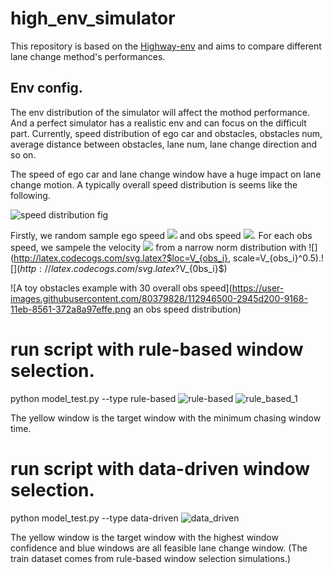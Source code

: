 # high_env_simulator
This repository is based on the [Highway-env](https://github.com/eleurent/highway-env) and aims to compare different lane change method's performances.

## Env config.
The env distribution of the simulator will affect the mothod performance. And a perfect simulator has a realistic env and can focus on the difficult part. 
Currently, speed distribution of ego car and obstacles, obstacles num, average distance between obstacles, lane num, lane change direction and so on.

The speed of ego car and lane change window have a huge impact on lane change motion. A typically overall speed distribution is seems like the following.

![speed distribution fig](https://user-images.githubusercontent.com/80379828/112944678-bc313d00-9165-11eb-8dcc-774b3eb8bac2.png "speed_distribution_fig")

Firstly, we random sample ego speed ![](http://latex.codecogs.com/svg.latex?$V_{ego}$) and obs speed ![](http://latex.codecogs.com/svg.latex?$V_{obs}$). For each obs speed, we sampele the velocity ![](http://latex.codecogs.com/svg.latex?$V_{0bs_i}$) from a narrow norm distribution with ![](http://latex.codecogs.com/svg.latex?$loc=V_{obs_i}, scale=V_{obs_i}^0.5$).
![](http://latex.codecogs.com/svg.latex?$V_{0bs_i}$)

![A toy obstacles example with 30 overall obs speed](https://user-images.githubusercontent.com/80379828/112946500-2945d200-9168-11eb-8561-372a8a97effe.png an obs speed distribution)

# run script with rule-based window selection.
python model_test.py --type rule-based
![rule-based](https://user-images.githubusercontent.com/80379828/112783305-a0546b00-9081-11eb-8bf8-17dbbe4ce476.gif)
![rule_based_1](https://user-images.githubusercontent.com/80379828/112783501-09d47980-9082-11eb-9a26-f211209a4b09.gif)

The yellow window is the target window with the minimum chasing window time.



# run script with data-driven window selection.

python model_test.py --type data-driven
![data_driven](https://user-images.githubusercontent.com/80379828/112783107-199f8e00-9081-11eb-91e4-5f5a6898edb3.gif)

The yellow window is the target window with the highest window confidence and blue windows are all feasible lane change window.
(The train dataset comes from rule-based window selection simulations.)
